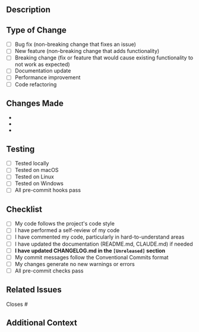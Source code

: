 ## Description

<!-- Provide a brief description of your changes -->

## Type of Change

<!-- Mark the relevant option with an "x" -->

- [ ] Bug fix (non-breaking change that fixes an issue)
- [ ] New feature (non-breaking change that adds functionality)
- [ ] Breaking change (fix or feature that would cause existing functionality to not work as expected)
- [ ] Documentation update
- [ ] Performance improvement
- [ ] Code refactoring

## Changes Made

<!-- List the specific changes made in this PR -->

-
-
-

## Testing

<!-- Describe the tests you ran and how to reproduce them -->

- [ ] Tested locally
- [ ] Tested on macOS
- [ ] Tested on Linux
- [ ] Tested on Windows
- [ ] All pre-commit hooks pass

## Checklist

<!-- Mark completed items with an "x" -->

- [ ] My code follows the project's code style
- [ ] I have performed a self-review of my code
- [ ] I have commented my code, particularly in hard-to-understand areas
- [ ] I have updated the documentation (README.md, CLAUDE.md) if needed
- [ ] **I have updated CHANGELOG.md in the `[Unreleased]` section**
- [ ] My commit messages follow the Conventional Commits format
- [ ] My changes generate no new warnings or errors
- [ ] All pre-commit checks pass

## Related Issues

<!-- Link to related issues using #issue-number -->

Closes #

## Additional Context

<!-- Add any other context, screenshots, or information about the PR here -->
